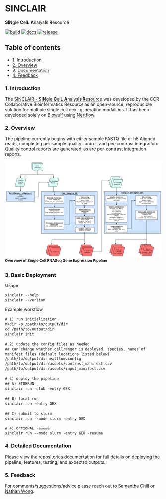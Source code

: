 # SINCLAIR

**SIN**gle **C**el**L** **A**nalys**I**s **R**esource

[![build](https://github.com/CCBR/SINCLAIR/actions/workflows/build.yml/badge.svg)](https://github.com/CCBR/SINCLAIR/actions/workflows/build.yml)
[![docs](https://github.com/CCBR/SINCLAIR/actions/workflows/mkdocs.yml/badge.svg)](https://ccbr.github.io/SINCLAIR/)
[![release](https://img.shields.io/github/v/release/CCBR/SINCLAIR?color=blue&label=latest%20release)](https://github.com/CCBR/SINCLAIR/releases/latest)

## Table of contents

- [1. Introduction](#1-Introduction)
- [2. Overview](#2-Overview)
- [3. Documentation](#3-Documentation)
- [4. Feedback](#4-Feedback)

### 1. Introduction

The [SINCLAIR - **SIN**gle **C**el**L** **A**nalys**I**s **R**esource](#sinclair---single-cell-analysis-resource) was developed by the CCR Collaborative Bioinformatics Resource as an open-source, reproducible solution for multiple single cell next-generation modalities. It has been developed solely on [Biowulf](https://hpc.nih.gov/) using [Nextflow](https://www.nextflow.io/).

### 2. Overview

The pipeline currently begins with either sample FASTQ file or h5 Aligned reads, completing per sample quality control, and per-contrast integration. Quality control reports are generated, as are per-contrast integration reports.

![Single cell RNA-Seq GEX pipeline](./assets/scRNA.svg) <sup>**Overview of Single Cell RNASeq Gene Expression Pipeline**</sup>

### 3. Basic Deployment

Usage

```
sinclair --help
sinclair --version
```

Example workflow

```
# 1) run initialization
mkdir -p /path/to/output/dir
cd /path/to/output/dir
sinclair init

# 2) update the config files as needed
## can change whether cellranger is deployed, species, names of manifest files (default locations listed below)
/path/to/output/dirnextflow.config
/path/to/output/dir/assets/contrast_manifest.csv /path/to/output/dir/assets/input_manifest.csv

# 3) deploy the pipeline
## A) STUBRUN
sinclair run -stub -entry GEX

## B) local run
sinclair run -entry GEX

## C) submit to slurm
sinclair run --mode slurm -entry GEX

# 4) OPTIONAL resume
sinclair run --mode slurm -entry GEX -resume
```

### 4. Detailed Documentation

Please view the repositories [documentation](https://symmetrical-adventure-ovjq9gl.pages.github.io/) for full details on deploying the pipeline, features, testing, and expected outputs.

### 5. Feedback

For comments/suggestions/advice please reach out to [Samantha Chill](mailto:samantha.sevilla@nih.gov) or [Nathan Wong](mailto:nathan.wong@nih.gov).
